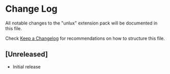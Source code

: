 # Change Log

All notable changes to the "unlux" extension pack will be documented in this file.

Check [Keep a Changelog](http://keepachangelog.com/) for recommendations on how to structure this file.

## [Unreleased]

- Initial release
